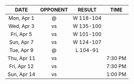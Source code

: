|    DATE     |          OPPONENT           |  RESULT   |  TIME   |
|:-----------:|:---------------------------:|:---------:|:-------:|
| Mon, Apr 1  |  @ [](/r/charlottehornets)  | W 118-104 |         |
| Wed, Apr 3  |      vs [](/r/thunder)      | W 135-100 |         |
| Fri, Apr 5  |       vs [](/r/kings)       | W 101-100 |         |
| Sun, Apr 7  |      vs [](/r/ripcity)      | W 124-107 |         |
| Tue, Apr 9  |      @ [](/r/mkebucks)      | L 104-91  |         |
| Thu, Apr 11 |     vs [](/r/nyknicks)      |           | 7:30 PM |
| Fri, Apr 12 | vs [](/r/charlottehornets)  |           | 7:30 PM |
| Sun, Apr 14 | vs [](/r/washingtonwizards) |           | 1:00 PM |